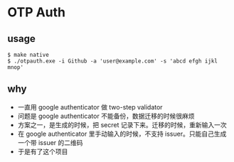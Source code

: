 # OTP Auth

## usage

```
$ make native
$ ./otpauth.exe -i Github -a 'user@example.com' -s 'abcd efgh ijkl mnop'
```

## why
- 一直用 google authenticator 做 two-step validator
- 问题是 google authenticator 不能备份，数据迁移的时候很麻烦
- 方案之一，是生成的时候，把 secret 记录下来。迁移的时候，重新输入一次
- 在 google authenticator 里手动输入的时候，不支持 issuer。只能自己生成一个带 issuer 的二维码
- 于是有了这个项目
